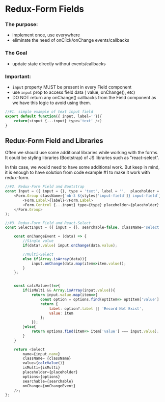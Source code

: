 # Redux-Form Fields

### The purpose:
- implement once, use everywhere
- eliminate the need of onClick/onChange events/callbacks

### The Goal
- update state directly without events/callbacks


### Important:
- `input` property MUST be present in every Field component
- use `input` prop to access field data ( value, onChange(), etc)
- DO NOT return any onChange() callbacks from the Field component as we have this logic to avoid using them. 


```javascript
//#1. simple example of text input field
export default function({ input, label=''}){
    return(<input {...input} type='text' />)
}
```

## Redux-Form Field and Libraries
Often we should use some additional libraries while working with the forms.  
It could be styling libraries (Bootstrap) of JS libraries such as "react-select".

In this case, we would need to have some additional work.
But keep in mind, it is enough to have solution from code example #1 to make it work with redux-form.


```javascript
//#2. Redux-Form Field and Bootstrap
const Input = ({ input = {}, type = 'text', label = '',  placeholder = '',  extraClass = '', isRequired = false, disabled, meta: { touched, error, warning }}) => (
    <Form.Group className={`mb-3 ${styles['input-field']} input-field`} controlId={input.name}>
        <Form.Label>{label}</Form.Label>
        <Form.Control {...input} type={type} placeholder={placeholder} readOnly={disabled ? true : false} />
    </Form.Group>
);
```

```javascript
//#3. Redux-Form Field and React-Select
const SelectInput = ({ input = {}, searchable=false, className='select', label = '', options = [], isMulti=false, placeholder='',  meta: { touched, error, warning } }) => {

    const onChangeEvent = (data) => {
        //Single value
        if(data?.value) input.onChange(data.value);

        //Multi-Select
        else if(Array.isArray(data)){
            input.onChange(data.map(item=>item.value));
        }
    };


    const calcValue=()=>{
        if(isMulti && Array.isArray(input.value)){
            return input.value.map(item=>{
                const option = options.find(optItem=> optItem['value'] === item);
                return {
                    label: option?.label || 'Record Not Exist',
                    value: item
                };
            });
        }else{
            return options.find(item=> item['value'] === input.value);
        }
    }

    return <Select
        name={input.name}
        className= {className}
        value={calcValue()}
        isMulti={isMulti}
        placeholder={placeholder}
        options={options}
        searchable={searchable}
        onChange={onChangeEvent}
    />;
};
```